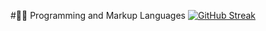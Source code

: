 #👨‍💻 Programming and Markup Languages
<a href="https://git.io/streak-stats"><img src="https://streak-stats.demolab.com?user=bouhadi-m3d&theme=radical&border_radius=4.1&card_width=1000" alt="GitHub Streak" /></a>
